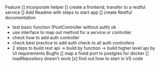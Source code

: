 Feature
[] incorporate helper
[] create a frontend, transfer to a restful service
[] Add Readme with steps to start app
[] create Restful documentation
  - test basic function (PostController without auth) ok
  - use interface to map out method for a service or controller
  - check how to add auth controller
  - check best practice to add auth check to all auth controllers
  - 2 steps to build rest api -> build by function -> build higher level api by UI requirements
Bugfix
[] map a fixed port to postgres for docker
[] loadRepository doesn't work
[x] find out how to start in VS code